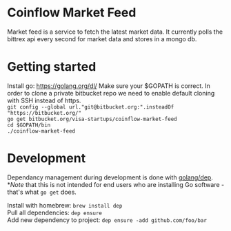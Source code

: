# Coinflow Market Feed
Market feed is a service to fetch the latest market data. It currently polls the bittrex api every second for market data and stores in a mongo db.

# Getting started
Install go: https://golang.org/dl/
Make sure your $GOPATH is correct. In order to clone a private bitbucket repo we need to enable default cloning with SSH instead of https.  
`git config --global url."git@bitbucket.org:".insteadOf "https://bitbucket.org/"`  
`go get bitbucket.org/visa-startups/coinflow-market-feed`  
`cd $GOPATH/bin`  
`./coinflow-market-feed`

# Development
Dependancy management during development is done with [golang/dep](https://golang.github.io/dep/docs/introduction.html).
**Note* that this is not intended for end users who are installing Go software - that's what `go get` does.

Install with homebrew: `brew install dep`  
Pull all dependencies: `dep ensure`  
Add new dependency to project: `dep ensure -add github.com/foo/bar`  

